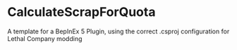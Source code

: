 # CalculateScrapForQuota
A template for a BepInEx 5 Plugin, using the correct .csproj configuration for Lethal Company modding
